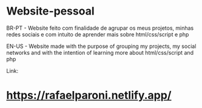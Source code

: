 # Website-pessoal
BR-PT - Website feito com finalidade de agrupar os meus projetos, minhas redes sociais e com intuito de aprender mais sobre html/css/script e php

EN-US - Website made with the purpose of grouping my projects, my social networks and with the intention of learning more about html/css/script and php

Link:
# https://rafaelparoni.netlify.app/
